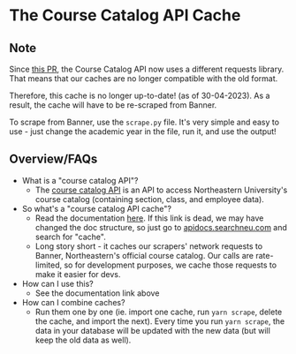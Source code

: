 # The Course Catalog API Cache

## Note

Since [this PR](https://github.com/sandboxnu/course-catalog-api/pull/162), the Course Catalog API now uses a different requests library.
That means that our caches are no longer compatible with the old format.

Therefore, this cache is no longer up-to-date! (as of 30-04-2023). As a result, the cache will have to be re-scraped from Banner.

To scrape from Banner, use the `scrape.py` file. It's very simple and easy to use - just change the academic year in the file, run it, and use the output!


## Overview/FAQs
- What is a "course catalog API"?
    - The [course catalog API](https://github.com/sandboxnu/course-catalog-api) is an API to access Northeastern University's course catalog (containing section, class, and employee data).
- So what's a "course catalog API cache"?
    - Read the documentation [here](https://apidocs.searchneu.com/#/getting-started/stored-cache). If this link is dead, we may have changed the doc structure, so just go to [apidocs.searchneu.com](https://apidocs.searchneu.com) and search for "cache".
    - Long story short - it caches our scrapers' network requests to Banner, Northeastern's official course catalog. Our calls are rate-limited, so for development purposes, we cache those requests to make it easier for devs.
- How can I use this?
    - See the documentation link above
- How can I combine caches?
    - Run them one by one (ie. import one cache, run `yarn scrape`, delete the cache, and import the next). Every time you run `yarn scrape`, the data in your database will be updated with the new data (but will keep the old data as well).